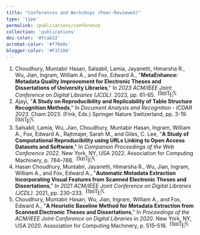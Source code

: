 ```yaml
---
title: "Conferences and Workshops (Peer-Reviewed)"
type: 'type'
permalink: /publications/conference
collection: 'publications'
doi-color: '#fcab22'
acrobat-color: '#f70e0c'
blogger-color: '#F37100'
---
```

1. Choudhury, Muntabir Hasan, Salsabil, Lamia, Jayanetti, Himarsha R., Wu, Jian, Ingram, William A., and Fox, Edward A., "**MetaEnhance: Metadata Quality Improvement for Electronic Theses and Dissertations of University Libraries**," In *2023 ACM/IEEE Joint Conference on Digital Libraries (JCDL)*. 2023, pp. 61-65. <a href='https://dx.doi.org/10.1109/JCDL57899.2023.00019' target='_blank'><i class='ai ai-fw ai-doi' style='color: {{ page.doi-color }}'></i></a> &nbsp;<a href='/publications/bibtex#choudhury-jcdl23' target='_blank' class='btn btn--mcwbibtex'><img src='../images/BibTeX_logo-16px-high.png'/></a>
1. Ajayi, "**A Study on Reproducibility and Replicability of Table Structure Recognition Methods**," In *Document Analysis and Recognition - ICDAR 2023*. Cham 2023. (Fink, Eds.) Springer Nature Switzerland, pp. 3-19. &nbsp;<a href='/publications/bibtex#ajayi-icdar23' target='_blank' class='btn btn--mcwbibtex'><img src='../images/BibTeX_logo-16px-high.png'/></a>
1. Salsabil, Lamia, Wu, Jian, Choudhury, Muntabir Hasan, Ingram, William A., Fox, Edward A., Rajtmajer, Sarah M., and Giles, C. Lee, "**A Study of Computational Reproducibility using URLs Linking to Open Access Datasets and Software**," In *Companion Proceedings of the Web Conference 2022*. New York, NY, USA 2022. Association for Computing Machinery, p. 784–788. <a href='https://doi.org/10.1145/3487553.3524658' target='_blank'><i class='fas fa-fw fa-link'></i></a> <a href='https://dx.doi.org/10.1145/3487553.3524658' target='_blank'><i class='ai ai-fw ai-doi' style='color: {{ page.doi-color }}'></i></a> &nbsp;<a href='/publications/bibtex#salsabil-SciK22' target='_blank' class='btn btn--mcwbibtex'><img src='../images/BibTeX_logo-16px-high.png'/></a>
1. Hasan Choudhury, Muntabir, Jayanetti, Himarsha R., Wu, Jian, Ingram, William A., and Fox, Edward A., "**Automatic Metadata Extraction Incorporating Visual Features from Scanned Electronic Theses and Dissertations**," In *2021 ACM/IEEE Joint Conference on Digital Libraries (JCDL)*. 2021, pp. 230-233. <a href='https://dx.doi.org/10.1109/JCDL52503.2021.00066' target='_blank'><i class='ai ai-fw ai-doi' style='color: {{ page.doi-color }}'></i></a> &nbsp;<a href='/publications/bibtex#choudhury-autometa-jcdl21' target='_blank' class='btn btn--mcwbibtex'><img src='../images/BibTeX_logo-16px-high.png'/></a>
1. Choudhury, Muntabir Hasan, Wu, Jian, Ingram, William A., and Fox, Edward A., "**A Heuristic Baseline Method for Metadata Extraction from Scanned Electronic Theses and Dissertations**," In *Proceedings of the ACM/IEEE Joint Conference on Digital Libraries in 2020*. New York, NY, USA 2020. Association for Computing Machinery, p. 515–516. <a href='https://doi.org/10.1145/3383583.3398590' target='_blank'><i class='fas fa-fw fa-link'></i></a> <a href='https://dx.doi.org/10.1145/3383583.3398590' target='_blank'><i class='ai ai-fw ai-doi' style='color: {{ page.doi-color }}'></i></a> &nbsp;<a href='/publications/bibtex#choudhury-heuristics-jcdl20' target='_blank' class='btn btn--mcwbibtex'><img src='../images/BibTeX_logo-16px-high.png'/></a>
